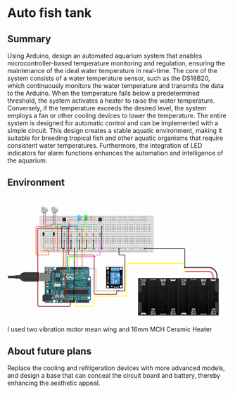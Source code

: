 # Auto fish tank
## Summary 
Using Arduino, design an automated aquarium system that enables microcontroller-based temperature monitoring and regulation, ensuring the maintenance of the ideal water temperature in real-time. The core of the system consists of a water temperature sensor, such as the DS18B20, which continuously monitors the water temperature and transmits the data to the Arduino. When the temperature falls below a predetermined threshold, the system activates a heater to raise the water temperature. Conversely, if the temperature exceeds the desired level, the system employs a fan or other cooling devices to lower the temperature.
The entire system is designed for automatic control and can be implemented with a simple circuit. This design creates a stable aquatic environment, making it suitable for breeding tropical fish and other aquatic organisms that require consistent water temperatures. Furthermore, the integration of LED indicators for alarm functions enhances the automation and intelligence of the aquarium.
## Environment
![image](https://github.com/DennisHsu716/project1.github.io/blob/main/project/video/1.png)
I used two vibration motor mean wing and 16mm MCH Ceramic Heater


## About future plans
Replace the cooling and refrigeration devices with more advanced models, and design a base that can conceal the circuit board and battery, thereby enhancing the aesthetic appeal.

